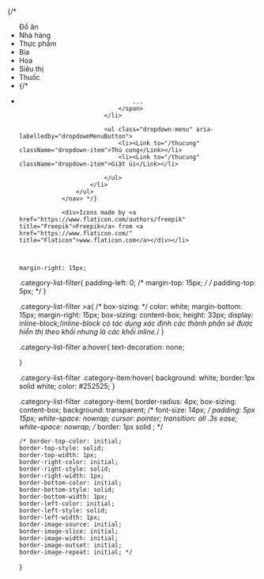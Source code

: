 {/* <nav>
                    <ul>
                        <Link to="/" className={classNames}>
                            Đồ ăn
                        </Link>
                        <li><Link to="/nhahang">Nhà hàng</Link></li>
                        <li><Link to="/thucpham">Thực phẩm</Link></li>
                        <li><Link to="/bia">Bia</Link></li>
                        <li><Link to="/hoa">Hoa</Link></li>
                        <li><Link to="/sieuthi">Siêu thị</Link></li>
                        <li><Link to="/thuoc">Thuốc</Link></li>
                        <li class="dropdown">
                            {/* <div > 
                            <li class=" dropdown-toggle" id="catagory-more" role='button' data-toggle="dropdown" aria-expanded="true">
                                <span className="btn-more-nav">
                                   
                                    ...
                                </span>
                            </li>

                            <ul class="dropdown-menu" aria-labelledby="dropdownMenuButton">
                                <li><Link to="/thucung" className="dropdown-item">Thú cưng</Link></li>
                                <li><Link to="/thucung" className="dropdown-item">Giặt ủi</Link></li>

                            </ul>
                        </li>
                    </ul>
                </nav> */}
                
                <div>Icons made by <a href="https://www.flaticon.com/authors/freepik" title="Freepik">Freepik</a> from <a href="https://www.flaticon.com/" title="Flaticon">www.flaticon.com</a></div></li>



    margin-right: 15px;
.category-list-filter{
    padding-left: 0;
    /* margin-top: 15px; */
    /* padding-top: 5px; */
}

.category-list-filter >a{
    /* box-sizing:  */
    color: white;
    margin-bottom: 15px;
    margin-right: 15px;
    box-sizing: content-box;
    height: 33px;
    display: inline-block;/*inline-block có tác dụng xác định các thành phần sẽ được hiển thị theo khối nhưng là các khối inline.*/
}

.category-list-filter a:hover{
    text-decoration: none;

}

.category-list-filter .category-item:hover{
    background: white;
    border:1px solid white;
    color: #252525;
}

.category-list-filter .category-item{
    border-radius: 4px;
    box-sizing: content-box;
    background: transparent;
    /* font-size: 14px; */
    padding: 5px 15px;
    white-space: nowrap;
    cursor: pointer;
    transition: all .3s ease;
    white-space: nowrap;
    /* border: 1px solid ; */

    /* border-top-color: initial;
    border-top-style: solid;
    border-top-width: 1px;
    border-right-color: initial;
    border-right-style: solid;
    border-right-width: 1px;
    border-bottom-color: initial;
    border-bottom-style: solid;
    border-bottom-width: 1px;
    border-left-color: initial;
    border-left-style: solid;
    border-left-width: 1px;
    border-image-source: initial;
    border-image-slice: initial;
    border-image-width: initial;
    border-image-outset: initial;
    border-image-repeat: initial; */
}